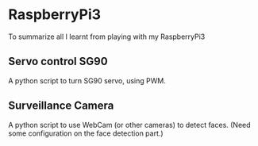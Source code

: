 # RaspberryPi3
To summarize all I learnt from playing with my RaspberryPi3

## Servo control SG90
A python script to turn SG90 servo, using PWM.

## Surveillance Camera
A python script to use WebCam (or other cameras) to detect faces.
(Need some configuration on the face detection part.)

